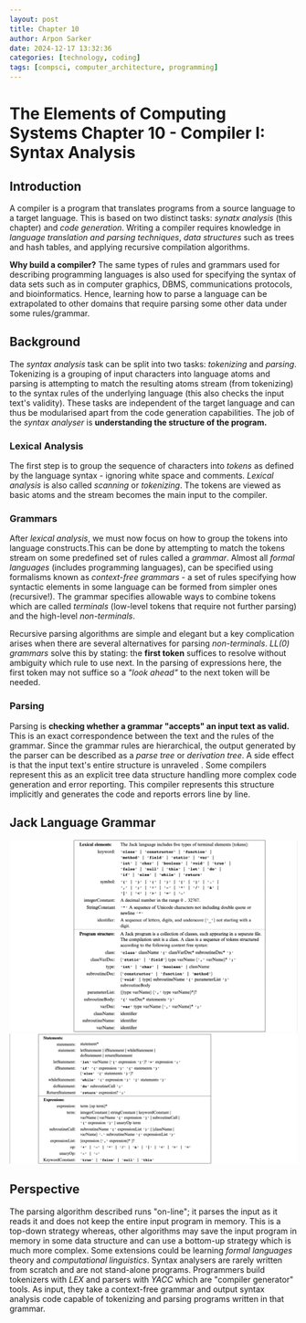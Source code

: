 ```yaml
---
layout: post
title: Chapter 10
author: Arpon Sarker
date: 2024-12-17 13:32:36
categories: [technology, coding]
tags: [compsci, computer_architecture, programming]
---
```


# The Elements of Computing Systems Chapter 10 - Compiler I: Syntax Analysis

## Introduction
A compiler is a program that translates programs from a source language to a target language. This is based on two distinct tasks: *synatx analysis* (this chapter) and *code generation*. Writing a compiler requires knowledge in *language translation and parsing techniques*, *data structures* such as trees and hash tables, and applying recursive compilation algorithms. 

**Why build a compiler?**
The same types of rules and grammars used for describing programming languages is also used for specifying the syntax of data sets such as in computer graphics, DBMS, communications protocols, and bioinformatics. Hence, learning how to parse a language can be extrapolated to other domains that require parsing some other data under some rules/grammar.

## Background
The *syntax analysis* task can be split into two tasks: *tokenizing* and *parsing*. Tokenizing is a grouping of input characters into language atoms and parsing is attempting to match the resulting atoms stream (from tokenizing) to the syntax rules of the underlying language (this also checks the input text's validity). These tasks are independent of the target language and can thus be modularised apart from the code generation capabilities. The job of the *syntax analyser* is **understanding the structure of the program.** 

### Lexical Analysis
The first step is to group the sequence of characters into *tokens* as defined by the language syntax - ignoring white space and comments. *Lexical analysis* is also called *scanning* or *tokenizing*. The tokens are viewed as basic atoms and the stream becomes the main input to the compiler.

### Grammars
After *lexical analysis*, we must now focus on how to group the tokens into language constructs.This can be done by attempting to match the tokens stream on some predefined set of rules called a *grammar*. Almost all *formal languages* (includes programming languages), can be specified using formalisms known as *context-free grammars* - a set of rules specifying how syntactic elements in some language can be formed from simpler ones (recursive!). The grammar specifies allowable ways to combine tokens which are called *terminals* (low-level tokens that require not further parsing) and the high-level *non-terminals*. 

Recursive parsing algorithms are simple and elegant but a key complication arises when there are several alternatives for parsing *non-terminals*. *LL(0) grammars* solve this by stating: the **first token** suffices to resolve without ambiguity which rule to use next. In the parsing of expressions here, the first token may not suffice so a *"look ahead"* to the next token will be needed.

### Parsing
Parsing is **checking whether a grammar "accepts" an input text as valid.** This is an exact correspondence between the text and the rules of the grammar. Since the grammar rules are hierarchical, the output generated by the parser can be described as a *parse tree* or *derivation tree*. A side effect is that the input text's entire structure is unraveled . Some compilers represent this as an explicit tree data structure handling more complex code generation and error reporting. This compiler represents this structure implicitly and generates the code and reports errors line by line. 

## Jack Language Grammar
![Jack Language Grammar 1](img/2024/jack_grammar_1.png)
![Jack Language Grammar 2](img/2024/jack_grammar_2.png)

## Perspective
The parsing algorithm described runs "on-line"; it parses the input as it reads it and does not keep the entire input program in memory. This is a top-down strategy whereas, other algorithms may save the input program in memory in some data structure and can use a bottom-up strategy which is much more complex. Some extensions could be learning *formal languages* theory and *computational linguistics*. Syntax analysers are rarely written from scratch and are not stand-alone programs. Programmers build tokenizers with *LEX* and parsers with *YACC* which are "compiler generator" tools. As input, they take a context-free grammar and output syntax analysis code capable of tokenizing and parsing programs written in that grammar. 
